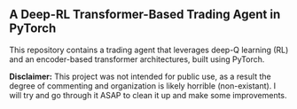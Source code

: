 ## A Deep-RL Transformer-Based Trading Agent in PyTorch

This repository contains a trading agent that leverages deep-Q learning (RL) and an encoder-based transformer architectures, built using PyTorch.

**Disclaimer:** This project was not intended for public use, as a result the degree of commenting and organization is likely horrible (non-existant). I will try and go through it ASAP to clean it up and make some improvements.
